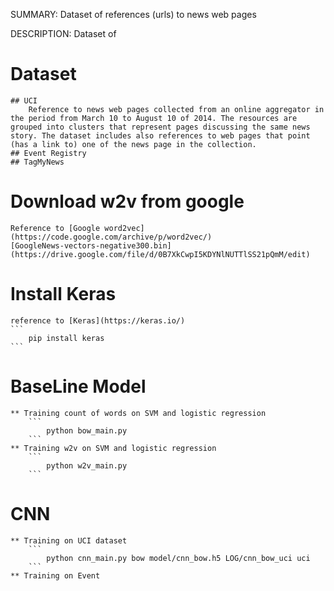 SUMMARY: Dataset of references (urls) to news web pages

DESCRIPTION: Dataset of
# Dataset
	## UCI
		Reference to news web pages collected from an online aggregator in the period from March 10 to August 10 of 2014. The resources are grouped into clusters that represent pages discussing the same news story. The dataset includes also references to web pages that point (has a link to) one of the news page in the collection.
	## Event Registry
	## TagMyNews

# Download w2v from google
	Reference to [Google word2vec](https://code.google.com/archive/p/word2vec/)
	[GoogleNews-vectors-negative300.bin](https://drive.google.com/file/d/0B7XkCwpI5KDYNlNUTTlSS21pQmM/edit)

# Install Keras
	reference to [Keras](https://keras.io/)
	```
		pip install keras
	```
# BaseLine Model
	** Training count of words on SVM and logistic regression
		```
			python bow_main.py
		```
	** Training w2v on SVM and logistic regression
		```
			python w2v_main.py
		```

# CNN
	** Training on UCI dataset
		```
			python cnn_main.py bow model/cnn_bow.h5 LOG/cnn_bow_uci uci
		```
	** Training on Event
